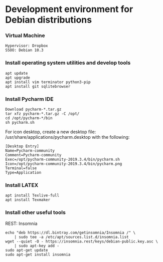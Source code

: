 # Development environment for Debian distributions

### Virtual Machine
```
Hypervisor: Dropbox
SSOO: Debian 10.3
```

### Install operating system utilities and develop tools 
```
apt update
apt upgrade
apt install vim terminator python3-pip
apt install git sqlitebrowser
```

### Install Pycharm IDE
```
Download pycharm-*.tar.gz
tar xfz pycharm-*.tar.gz -C /opt/
cd /opt/pycharm-*/bin
sh pycharm.sh
```
For icon desktop, create a new desktop file: /usr/share/applications/pycharm.desktop with the following: 
```
[Desktop Entry]
Name=Pycharm-community
Comment=Pycharm-community
Exec=/opt/pycharm-community-2019.3.4/bin/pycharm.sh
Icon=/opt/pycharm-community-2019.3.4/bin/pycharm.png
Terminal=false
Type=Application
```

### Install LATEX
```
apt install Texlive-full
apt install Texmaker
```

### Install other useful tools
REST: Insomnia
```
echo "deb https://dl.bintray.com/getinsomnia/Insomnia /" \
    | sudo tee -a /etc/apt/sources.list.d/insomnia.list
wget --quiet -O - https://insomnia.rest/keys/debian-public.key.asc \
    | sudo apt-key add -
sudo apt-get update
sudo apt-get install insomnia
```

